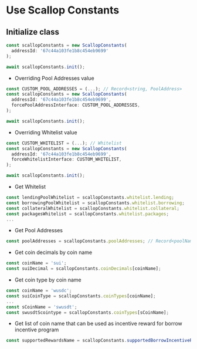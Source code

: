 # Use Scallop Constants

## Initialize class

```typescript
const scallopConstants = new ScallopConstants(
  addressId: '67c44a103fe1b8c454eb9699'
);

await scallopConstants.init();
```

- Overriding Pool Addresses value

```typescript
const CUSTOM_POOL_ADDRESSES = (...); // Record<string, PoolAddress>
const scallopConstants = new ScallopConstants(
  addressId: '67c44a103fe1b8c454eb9699',
  forcePoolAddressInterface: CUSTOM_POOL_ADDRESSES,
);

await scallopConstants.init();
```

- Overriding Whitelist value

```typescript
const CUSTOM_WHITELIST = (...); // Whitelist
const scallopConstants = new ScallopConstants(
  addressId: '67c44a103fe1b8c454eb9699',
  forceWhitelistInterface: CUSTOM_WHITELIST,
);

await scallopConstants.init();
```

- Get Whitelist

```typescript
const lendingPoolWhitelist = scallopConstants.whitelist.lending;
const borrowingPoolWhitelist = scallopConstants.whitelist.borrowing;
const collateralWhitelist = scallopConstants.whitelist.collateral;
const packagesWhitelist = scallopConstants.whitelist.packages;
...
```

- Get Pool Addresses

```typescript
const poolAddresses = scallopConstants.poolAddresses; // Record<poolName, PoolAddress>
```

- Get coin decimals by coin name

```typescript
const coinName = 'sui';
const suiDecimal = scallopConstants.coinDecimals[coinName];
```

- Get coin type by coin name

```typescript
const coinName = 'wusdc';
const suiCoinType = scallopConstants.coinTypes[coinName];
...
const sCoinName = 'swusdt';
const swusdtScointype = scallopConstants.coinTypes[sCoinName];
```

- Get list of coin name that can be used as incentive reward for borrow incentive program

```typescript
const supportedRewardsName = scallopConstants.supportedBorrowIncentiveRewards(); // return Set<string>
```
